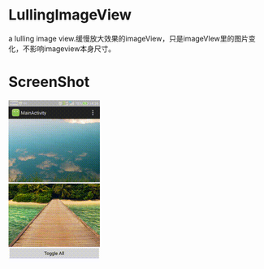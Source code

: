 # LullingImageView
a lulling image view.缓慢放大效果的imageView，只是imageVIew里的图片变化，不影响imageview本身尺寸。

# ScreenShot
![image](https://github.com/dxjia/LullingImageView/blob/master/screenshot.gif)
